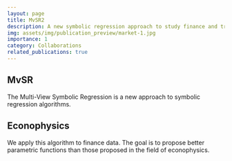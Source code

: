 ```yaml
---
layout: page
title: MvSR2
description: A new symbolic regression approach to study finance and traffic datasets
img: assets/img/publication_preview/market-1.jpg
importance: 1
category: Collaborations
related_publications: true
---
```


## MvSR
The Multi-View Symbolic Regression is a new approach to symbolic regression algorithms.



## Econophysics

We apply this algorithm to finance data. The goal is to propose better parametric functions than those proposed in the field of econophysics.


